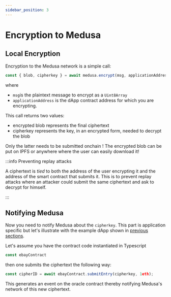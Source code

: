 ```yaml
---
sidebar_position: 3
---
```


# Encryption to Medusa

## Local Encryption 

Encryption to the Medusa network is a simple call:
```typescript
const { blob, cipherkey } = await medusa.encrypt(msg, applicationAddress);
```

where 
* `msg`is the plaintext message to encrypt as a `Uint8Array`
* `applicationAddress` is the dApp contract address for which you are encrypting.

This call returns two values:
* encrypted blob represents the final ciphertext
* cipherkey represents the key, in an encrypted form, needed to decrypt the blob

Only the latter needs to be submitted onchain !
The encrypted blob can be put on IPFS or anywhere where the user can easily download it!

:::info Preventing replay attacks

A ciphertext is _tied_ to both the address of the user encrypting it and the address
of the smart contract that submits it. This is to prevent replay attacks where an
attacker could submit the same ciphertext and ask to decrypt for himself.

:::

## Notifying Medusa

Now you need to notify Medusa about the `cipherkey`. This part is application specific
but let's illustrate with the example dApp shown in [previous sections](./example).

Let's assume you have the contract code instantiated in Typescript
```typescript
const ebayContract
```
then one submits the ciphertext the following way:
```typescript
const cipherID = await ebayContract.submitEntry(cipherkey, 1eth);
```

This generates an event on the oracle contract thereby notifying Medusa's network of this new ciphertext.
